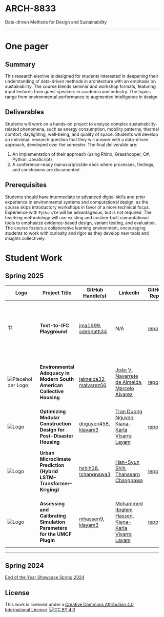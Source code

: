 # ARCH-8833

Data-driven Methods for Design and Sustainability

---

# One pager

## Summary

This research elective is designed for students interested in deepening their understanding of data-driven methods in architecture with an emphasis on sustainability. The course blends seminar and workshop formats, featuring input lectures from guest speakers in academia and industry. The topics range from environmental performance to augmented intelligence in design.

## Deliverables

Students will work on a hands-on project to analyze complex sustainability-related phenomena, such as energy consumption, mobility patterns, thermal comfort, daylighting, well-being, and quality of space. Students will develop an individual research question that they will answer with a data-driven approach, developed over the semester. The final deliverable are:

1. An implementation of their approach (using Rhino, Grasshopper, C#, Python, JavaScript)
2. A conference-ready manuscript/slide deck where processes, findings, and conclusions are documented.

## Prerequisites

Students should have intermediate to advanced digital skills and prior experience in environmental systems and computational design, as the course skips introductory workshops in favor of a more technical focus. Experience with `Python/C#` will be advantageous, but is not required. The teaching methodology will use existing and custom-built computational tools to emphasize evidence-based design, variant testing, and evaluation. The course fosters a collaborative learning environment, encouraging students to work with curiosity and rigor as they develop new tools and insights collectively.

# Student Work

## Spring 2025

| Logo | Project Title | GitHub Handle(s) | LinkedIn | GitHub Repo | Description |
|-----------------|---------------|------------------|----------|-------------|-------------|
| 🏗️ | **Text-to-IFC Playground** | [jma1999][gh-jma], [sdebnath34][gh-sd] | N/A | [repo][repo-jma] | Generates 3D BIM models in IFC format from plain-language instructions using an LLM, a lightweight mesh parser, and IfcOpenShell. |
| ![Placeholder Logo][placeholder] | **Environmental Adequacy in Modern South American Collective Housing** | [jalmeida32][gh-ja], [malvarez66][gh-ma] | [João V. Navarrete de Almeida][li-ja], [Marcelo Álvarez][li-ma] | [repo][repo-ja] | Simulation analyses evaluating environmental performance of a modern collective housing project in South America. |
| ![Logo][logo-modular] | **Optimizing Modular Construction Design for Post-Disaster Housing** | [dnguyen458][gh-td], [klayam3][gh-kl] | [Tran Duong Nguyen][li-td], [Kiana-Karla Visarra Layam][li-kl] | [repo][repo-td] | Energy-efficient, resilient, and sustainable modular housing solutions for post-disaster contexts. |
| ![Logo][logo-microclimate] | **Urban Microclimate Prediction (Hybrid LSTM–Transformer–Kriging)** | [hshih38][gh-hs], [tchangnawa3][gh-tc] | [Han-Syun Shih][li-hs], [Thanasarn Changnawa][li-tc] | [repo][repo-hs] | Combines LSTM/Transformer time-series forecasting with Kriging spatial interpolation to predict urban microclimates. |
| ![Logo][logo-umcf] | **Assessing and Calibrating Simulation Parameters for the UMCF Plugin** | [mhassen9][gh-mi], [klayam3][gh-kl] | [Mohammed Ibrahim Hassen][li-mi], [Kiana-Karla Visarra Layam][li-kl] | [repo][repo-mi] | Compares and calibrates UMCF plugin simulation parameters against ENVI-met results for improved accuracy. |

---

[placeholder]: https://www.svgrepo.com/show/508699/landscape-placeholder.svg

[logo-modular]: https://raw.githubusercontent.com/NTD3201/ARCH-8833-Sp25-Tran-Optimal-Modular-Construction-Post-Disaster-Housing/main/images/cover.png
[logo-microclimate]: https://raw.githubusercontent.com/BenjaminHansyun/ARCH-8833-Sp25-Urban-Microclimate-Prediction-Hybrid-LSTM-Transformer-Kriging/main/images/demo_cover.png
[logo-umcf]: https://raw.githubusercontent.com/SustainableUrbanSystemsLab/ARCH-8833-Sp25-UMCFvsENVImet/main/figure.jpg

[gh-jma]: https://github.com/jma1999
[gh-sd]: https://github.com/sdebnath34
[gh-ja]: https://github.com/jalmeida32
[gh-ma]: https://github.com/malvarez66
[gh-td]: https://github.com/dnguyen458
[gh-kl]: https://github.com/klayam3
[gh-hs]: https://github.com/hshih38
[gh-tc]: https://github.com/tchangnawa3
[gh-mi]: https://github.com/mhassen9

[li-ja]: https://www.linkedin.com/in/jo%C3%A3o-v-navarrete-de-almeida-28646945
[li-ma]: https://www.linkedin.com/in/marcelo-%C3%A1lvarez-a9253717a
[li-td]: https://www.linkedin.com/in/tranduongnguyen
[li-kl]: https://www.linkedin.com/in/kiana-karla-visarra-layam
[li-hs]: https://www.linkedin.com/in/han-syun-shih-1717832b3
[li-tc]: https://www.linkedin.com/in/thanasarn-changnawa
[li-mi]: https://www.linkedin.com/in/mohammed-ibrahim-hassen

[repo-jma]: https://github.com/SustainableUrbanSystemsLab/ARCH-8833-Sp25-LLM2IFC
[repo-ja]: https://github.com/SustainableUrbanSystemsLab/ARCH-8833-Sp25-Environmental-adequacy-in-modern-South-American-collective-housing
[repo-td]: https://github.com/SustainableUrbanSystemsLab/ARCH-8833-Sp25-Optimal-Modular-Construction-Post-Disaster-Housing
[repo-hs]: https://github.com/SustainableUrbanSystemsLab/ARCH-8833-Sp25-Urban-Microclimate-Prediction-Hybrid-LSTM-Transformer-Kriging
[repo-mi]: https://github.com/SustainableUrbanSystemsLab/ARCH-8833-Sp25-UMCFvsENVImet


## Spring 2024

[End of the Year Showcase Spring 2024](https://docs.google.com/presentation/d/1uE61tAisLvI9qhuCtqXEb0OJ5sR9ljYjdt6a3hoJJ7Q/edit?usp=sharing)  


## License

This work is licensed under a [Creative Commons Attribution 4.0 International License][cc-by]. [![CC BY 4.0][cc-by-shield]][cc-by]  

[cc-by]: http://creativecommons.org/licenses/by/4.0/
[cc-by-image]: https://i.creativecommons.org/l/by/4.0/88x31.png
[cc-by-shield]: https://img.shields.io/badge/License-CC%20BY%204.0-lightgrey.svg
